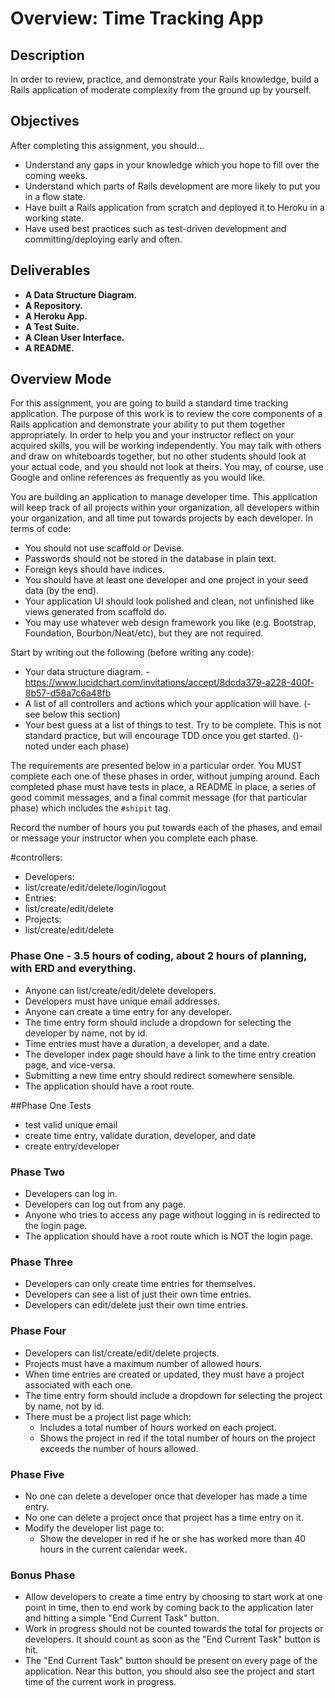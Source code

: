 # Overview: Time Tracking App

## Description

In order to review, practice, and demonstrate your Rails knowledge, build a Rails application of moderate complexity from the ground up by yourself.

## Objectives

After completing this assignment, you should...

* Understand any gaps in your knowledge which you hope to fill over the coming weeks.
* Understand which parts of Rails development are more likely to put you in a flow state.
* Have built a Rails application from scratch and deployed it to Heroku in a working state.
* Have used best practices such as test-driven development and committing/deploying early and often.

## Deliverables

* **A Data Structure Diagram.**
* **A Repository.**
* **A Heroku App.**
* **A Test Suite.**
* **A Clean User Interface.**
* **A README.**

## Overview Mode

For this assignment, you are going to build a standard time tracking application.  The purpose of this work is to review the core components of a Rails application and demonstrate your ability to put them together appropriately.  In order to help you and your instructor reflect on your acquired skills, you will be working independently.  You may talk with others and draw on whiteboards together, but no other students should look at your actual code, and you should not look at theirs.  You may, of course, use Google and online references as frequently as you would like.

You are building an application to manage developer time.  This application will keep track of all projects within your organization, all developers within your organization, and all time put towards projects by each developer.  In terms of code:

* You should not use scaffold or Devise.
* Passwords should not be stored in the database in plain text.
* Foreign keys should have indices.
* You should have at least one developer and one project in your seed data (by the end).
* Your application UI should look polished and clean, not unfinished like views generated from scaffold do.
* You may use whatever web design framework you like (e.g. Bootstrap, Foundation, Bourbon/Neat/etc), but they are not required.

Start by writing out the following (before writing any code):

* Your data structure diagram.  - https://www.lucidchart.com/invitations/accept/8dcda379-a228-400f-8b57-d58a7c6a48fb
* A list of all controllers and actions which your application will have. (- see below this section)
* Your best guess at a list of things to test.  Try to be complete.  This is not standard practice, but will encourage TDD once you get started. ()-noted under each phase)

The requirements are presented below in a particular order.  You MUST complete each one of these phases in order, without jumping around.  Each completed phase must have tests in place, a README in place, a series of good commit messages, and a final commit message (for that particular phase) which includes the `#shipit` tag.

Record the number of hours you put towards each of the phases, and email or message your instructor when you complete each phase.

#controllers:

  * Developers:
  * list/create/edit/delete/login/logout
  * Entries:
  * list/create/edit/delete
  * Projects:
  * list/create/edit/delete

### Phase One - 3.5 hours of coding, about 2 hours of planning, with ERD and everything.

* Anyone can list/create/edit/delete developers.
* Developers must have unique email addresses.
* Anyone can create a time entry for any developer.
* The time entry form should include a dropdown for selecting the developer by name, not by id.
* Time entries must have a duration, a developer, and a date.
* The developer index page should have a link to the time entry creation page, and vice-versa.
* Submitting a new time entry should redirect somewhere sensible.
* The application should have a root route.

##Phase One Tests
* test valid unique email
* create time entry, validate duration, developer, and date
* create entry/developer


### Phase Two

* Developers can log in.
* Developers can log out from any page.
* Anyone who tries to access any page without logging in is redirected to the login page.
* The application should have a root route which is NOT the login page.

### Phase Three

* Developers can only create time entries for themselves.
* Developers can see a list of just their own time entries.
* Developers can edit/delete just their own time entries.

### Phase Four

* Developers can list/create/edit/delete projects.
* Projects must have a maximum number of allowed hours.
* When time entries are created or updated, they must have a project associated with each one.  
* The time entry form should include a dropdown for selecting the project by name, not by id.
* There must be a project list page which:
  * Includes a total number of hours worked on each project.
  * Shows the project in red if the total number of hours on the project exceeds the number of hours allowed.

### Phase Five

* No one can delete a developer once that developer has made a time entry.
* No one can delete a project once that project has a time entry on it.
* Modify the developer list page to:
  * Show the developer in red if he or she has worked more than 40 hours in the current calendar week.

### Bonus Phase

* Allow developers to create a time entry by choosing to start work at one point in time, then to end work by coming back to the application later and hitting a simple "End Current Task" button.
* Work in progress should not be counted towards the total for projects or developers.  It should count as soon as the "End Current Task" button is hit.
* The "End Current Task" button should be present on every page of the application.  Near this button, you should also see the project and start time of the current work in progress.

